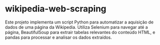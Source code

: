 # wikipedia-web-scraping
Este projeto implementa um script Python para automatizar a aquisição de dados de uma página da Wikipedia. Utiliza Selenium para navegar até a página, BeautifulSoup para extrair tabelas relevantes do conteúdo HTML, e pandas para processar e analisar os dados extraídos.
